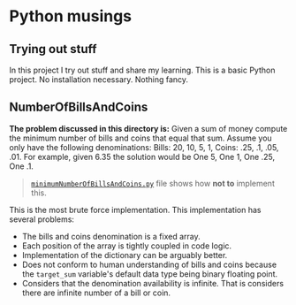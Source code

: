 # Python musings
## Trying out stuff

In this project I try out stuff and share my learning. This is a basic Python project. No installation necessary. Nothing fancy. 

## NumberOfBillsAndCoins

**The problem discussed in this directory is:**
Given a sum of money compute the minimum number of bills and coins that equal that sum.
Assume you only have the following denominations:
Bills: 20, 10, 5, 1,
Coins: .25, .1, .05, .01.
For example, given 6.35 the solution would be One 5, One 1, One .25, One .1.


> [`minimumNumberOfBillsAndCoins.py`](https://github.com/somsubhro/python_musings/blob/main/NumberOfBillsAndCoins/minimumNumberOfBillsAndCoins.py) file shows how **not to** implement this. 

This is the most brute force implementation. This implementation has several problems: 
* The bills and coins denomination is a fixed array.
* Each position of the array is tightly coupled in code logic.
* Implementation of the dictionary can be arguably better.
* Does not conform to human understanding of bills and coins because the `target_sum` variable's default data type being binary floating point.
* Considers that the denomination availability is infinite. That is considers there are infinite number of a bill or coin. 
